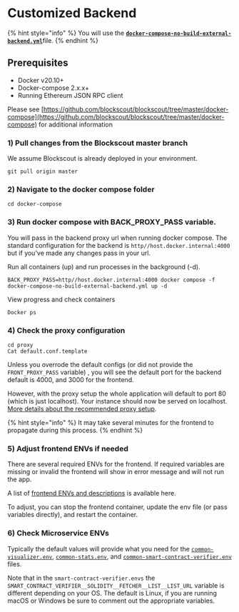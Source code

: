 # Customized Backend

{% hint style="info" %}
You will use the [**`docker-compose-no-build-external-backend.yml`**](https://github.com/blockscout/blockscout/blob/master/docker-compose/docker-compose-no-build-external-backend.yml)file.
{% endhint %}

## Prerequisites

* Docker v20.10+
* Docker-compose 2.x.x+
* Running Ethereum JSON RPC client

Please see [https://github.com/blockscout/blockscout/tree/master/docker-compose](https://github.com/blockscout/blockscout/tree/master/docker-compose) for additional information

### 1) Pull changes from the Blockscout master branch

We assume Blockscout is already deployed in your environment.&#x20;

```
git pull origin master
```

### 2) Navigate to the docker compose folder

```
cd docker-compose
```

### 3) Run docker compose with BACK\_PROXY\_PASS variable.

You will pass in the backend proxy url when running docker compose. The standard configuration for the backend is `http//host.docker.internal:4000` but if you've made any changes pass in your url.

Run all containers (up) and run processes in the background (-d).&#x20;

```
BACK_PROXY_PASS=http//host.docker.internal:4000 docker compose -f docker-compose-no-build-external-backend.yml up -d
```

View progress and check containers

```
Docker ps
```

### 4) Check the proxy configuration

```
cd proxy
Cat default.conf.template
```

Unless you overrode the default configs (or did not provide the `FRONT_PROXY_PASS` variable) , you will see the default port for the backend default is 4000, and 3000 for the frontend.&#x20;

However, with the proxy setup the whole application will default to port 80 (which is just localhost). Your instance should now be served on localhost. [More details about the recommended proxy setup](proxy-setup.md).

{% hint style="info" %}
It may take several minutes for the frontend to propagate during this process.&#x20;
{% endhint %}

### 5) Adjust frontend ENVs if needed

There are several required ENVs for the frontend. If required variables are missing or invalid the frontend will show in error message and will not run the app.

A list of [frontend ENVs and descriptions](frontend-common-envs.md) is available here.&#x20;

To adjust, you can stop the frontend container, update the env file (or pass variables directly), and restart the container.

### 6) Check Microservice  ENVs

Typically the default values will provide what you need for the [`common-visualizer.env`](https://github.com/blockscout/blockscout/blob/master/docker-compose/envs/common-visualizer.env), [`common-stats.env`](https://github.com/blockscout/blockscout/blob/master/docker-compose/envs/common-stats.env), and [`common-smart-contract-verifier.env`](https://github.com/blockscout/blockscout/blob/master/docker-compose/envs/common-smart-contract-verifier.env) files.&#x20;

Note that in the `smart-contract-verifier.envs` the `SMART_CONTRACT_VERIFIER__SOLIDITY__FETCHER__LIST__LIST_URL` variable is different depending on your OS. The default is Linux, if you are running macOS or Windows be sure to comment out the appropriate variables.
